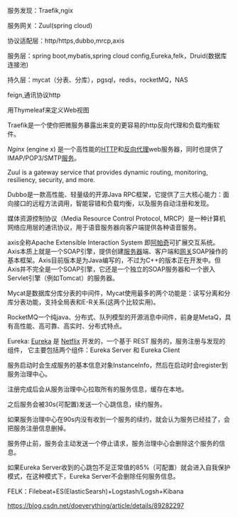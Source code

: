 服务发现：Traefik,ngix

服务网关：Zuul(spring cloud)

协议适配层：http/https,dubbo,mrcp,axis

服务层：spring boot,mybatis,spring cloud config,Eureka,felk，Druid(数据库连接池)

持久层：mycat（分表、分库），pgsql，redis，rocketMQ，NAS



feign,通讯协议http



用Thymeleaf来定义Web视图



 Traefik是一个使你把微服务暴露出来变的更容易的http反向代理和负载均衡软件。 

 *Nginx* (engine x) 是一个高性能的[HTTP](https://baike.baidu.com/item/HTTP)和[反向代理](https://baike.baidu.com/item/反向代理/7793488)web服务器，同时也提供了IMAP/POP3/SMTP[服务](https://baike.baidu.com/item/服务/100571)。 

 Zuul is a gateway service that provides dynamic routing, monitoring, resiliency, security, and more. 

 Dubbo是一款高性能、轻量级的开源Java RPC框架，它提供了三大核心能力：面向接口的远程方法调用，智能容错和负载均衡，以及服务自动注册和发现。 

 媒体资源控制协议（Media Resource Control Protocol, MRCP）是一种计算机网络应用层的通讯协议，用于语音服务器向客户端提供各种语音服务。 

 axis全称Apache Extensible Interaction System 即[阿帕奇](https://baike.baidu.com/item/阿帕奇)可扩展交互系统。Axis本质上就是一个SOAP引擎，提供创建[服务器](https://baike.baidu.com/item/服务器)端、客户端和[网关](https://baike.baidu.com/item/网关/98992)SOAP操作的基本框架。Axis目前版本是为Java编写的，不过为C++的版本正在开发中。但Axis并不完全是一个SOAP引擎，它还是一个独立的SOAP服务器和一个嵌入Servlet引擎（例如Tomcat）的服务器。 

 Mycat是数据库分库分表的中间件，Mycat使用最多的两个功能是：读写分离和分库分表功能，支持全局表和E-R关系(这两个比较实用)。 

 RocketMQ一个纯java、分布式、队列模型的开源消息中间件，前身是MetaQ，具有高性能、高可靠、高实时、分布式特点。 



Eureka: [Eureka](https://github.com/Netflix/Eureka) 是 [Netflix](https://github.com/Netflix) 开发的，一个基于 REST 服务的，服务注册与发现的组件， 它主要包括两个组件：Eureka Server 和 Eureka Client 

服务启动时会生成服务的基本信息对象InstanceInfo，然后在启动时会register到服务治理中心。

注册完成后会从服务治理中心拉取所有的服务信息，缓存在本地。

之后服务会被30s(可配置)发送一个心跳信息，续约服务。

如果服务治理中心在90s内没有收到一个服务的续约，就会认为服务已经挂了，会把服务注册信息删掉。

服务停止前，服务会主动发送一个停止请求，服务治理中心会删除这个服务的信息。

如果Eureka Server收到的心跳包不足正常值的85%（可配置）就会进入自我保护模式，在这种模式下，Eureka Server不会删除任何服务信息。



FELK：Filebeat+ES(ElasticSearsh)+Logstash/Logsh+Kibana

https://blog.csdn.net/doeverything/article/details/89282297

